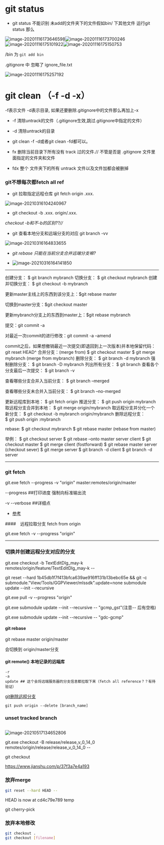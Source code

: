 # git status

- git status 不能识别 未add的文件夹下的文件假如bin/ 下其他文件 运行git status 那么

![image-20201116173646598](C:\Users\may-k\AppData\Roaming\Typora\typora-user-images\image-20201116173646598.png)![image-20201116173700246](C:\Users\may-k\AppData\Roaming\Typora\typora-user-images\image-20201116173700246.png)![image-20201116175101922](C:\Users\may-k\AppData\Roaming\Typora\typora-user-images\image-20201116175101922.png)![image-20201116175150753](C:\Users\may-k\AppData\Roaming\Typora\typora-user-images\image-20201116175150753.png)

/bin 为 `git add bin` 

.gitignore 中 忽略了 ignore_file.txt

![image-20201116175257192](C:\Users\may-k\AppData\Roaming\Typora\typora-user-images\image-20201116175257192.png)

# git clean （-f -d -x）

-f表示文件 -d表示目录, 如果还要删除.gitignore中的文件那么再加上-x

- -f 清除untrack的文件（.gitignore生效,跳过.gitignore中指定的文件）
- -d 清除untrack的目录
- git clean -f -d或者git clean -fd都可以。

- fx  删除当前目录下所有没有 track 过的文件.// 不管是否是 .gitignore 文件里面指定的文件夹和文件

- fdx 整个 文件夹下的所有 untrack 文件以及文件加都会被删掉

  

### git不想每次都fetch all ref

- git 拉取指定远程仓库 git fetch origin .xxx.

![image-20210316104240967](C:\Users\may-k\AppData\Roaming\Typora\typora-user-images\image-20210316104240967.png)

- git checkout -b .xxx. origin/.xxx.


*checkout -b和不-b的区别??//*

- git 查看本地分支和远端分支的对应 git branch -vv

![image-20210316164833655](C:\Users\may-k\AppData\Roaming\Typora\typora-user-images\image-20210316164833655.png)

- *git rebase 只能在当前分支合并远端分支嘛?*

- ![image-20210316164141850](C:\Users\may-k\AppData\Roaming\Typora\typora-user-images\image-20210316164141850.png)



_____

创建分支： $ git branch mybranch
切换分支： $ git checkout mybranch
创建并切换分支： $ git checkout -b mybranch

更新master主线上的东西到该分支上：$git rebase master

切换到master分支：$git checkout master

更新mybranch分支上的东西到master上：$git rebase mybranch

提交：git commit -a

对最近一次commit的进行修改：git commit -a –amend

commit之后，如果想撤销最近一次提交(即退回到上一次版本)并本地保留代码：git reset HEAD^
合并分支：(merge from) $ git checkout master
$ git merge mybranch (merge from mybranch)
删除分支： $ git branch -d mybranch
强制删除分支： $ git branch -D mybranch
列出所有分支： $ git branch
查看各个分支最后一次提交： $ git branch -v

查看哪些分支合并入当前分支： $ git branch –merged

查看哪些分支未合并入当前分支： $ git branch –no-merged

更新远程库到本地： $ git fetch origin
推送分支： $ git push origin mybranch
取远程分支合并到本地： $ git merge origin/mybranch
取远程分支并分化一个新分支： $ git checkout -b mybranch origin/mybranch
删除远程分支：　　　　　　　　　　　　　　　　　$ git push origin :mybranch

rebase: $ git checkout mybranch
$ git rebase master (rebase from master)

举例： $ git checkout server
$ git rebase –onto master server client
$ git checkout master
$ git merge client (fostforward)
$ git rebase master server (checkout sever)
$ git merge server
$ git branch -d client
$ git branch -d server

---

### git fetch

git.exe fetch --progress -v "origin" master:remotes/origin/master

--progress ##打印进度 强制向标准输出流

-v --verbose ##详细点

* [参考](https://git-scm.com/docs/git-fetch#Documentation/git-fetch.txt---verbose)

####　远程拉取分支 fetch from origin



git.exe fetch -v --progress "origin" 

---



### 切换并创建远程分支对应的分支

git.exe checkout -b TextEditDlg_may-k remotes/origin/feature/TextEditDlg_may-k --



git reset --hard 1b45db1f7f413bfca639ae916ff131b13bebc65e && git -c submodule."View/Tools/GGPViewer/mlssdk".update=none submodule update --init --recursive



git.exe pull -v --progress "origin"



git.exe submodule update --init --recursive -- "gcmp_gst"(注意-- 后有空格)

git.exe submodule update --init --recursive -- "gdc-gcmp"



#### git rebase 

git rebase master origin/master

会切换到 origin/master分支

#### git remote() 本地记录的远端库

```
-r
-a
update ## 这个会将远端服务器的分支信息都拉取下来（fetch all reference？？有待验证）
```

 [git删除远程分支](https://www.cnblogs.com/smallredness/p/11205466.html)

```
git push origin --delete [branch_name]
```

### unset tracked branch

~~~

~~~

![image-20210517134652806](C:\Users\may-k\AppData\Roaming\Typora\typora-user-images\image-20210517134652806.png)

git.exe checkout -B release/release_v_0_14_0 remotes/origin/release/release_v_0_14_0 --

git checkout

https://www.jianshu.com/p/37f3a7e4a193

### 放弃merge 

```bash
git reset --hard HEAD --
```

HEAD is now at cd4c79e789 temp



git cherry-pick <commitId>

### 放弃本地修改

```bash
git checkout .
git checkout [filename]
```


